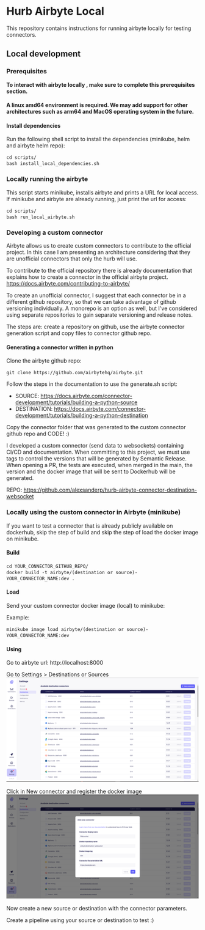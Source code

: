 # Hurb Airbyte Local
  
This repository contains instructions for running airbyte locally for testing connectors.
  
## Local development  
  
### Prerequisites  
**To interact with airbyte locally , make sure to complete this prerequisites section.**

#### A linux amd64 environment is required. We may add support for other architectures such as arm64 and MacOS operating system in the future.

#### Install dependencies
Run the following shell script to install the dependencies (minikube, helm and airbyte helm repo):
```
cd scripts/
bash install_local_dependencies.sh
```

### Locally running the airbyte
This script starts minikube, installs airbyte and prints a URL for local access. If minikube and airbyte are already running, just print the url for access:

```
cd scripts/
bash run_local_airbyte.sh
```

### Developing a custom connector
Airbyte allows us to create custom connectors to contribute to the official project. In this case I am presenting an architecture considering that they are unofficial connectors that only the hurb will use.

To contribute to the official repository there is already documentation that explains how to create a connector in the official airbyte project. https://docs.airbyte.com/contributing-to-airbyte/

To create an unofficial connector, I suggest that each connector be in a different github repository, so that we can take advantage of github versioning individually. A monorepo is an option as well, but I've considered using separate repositories to gain separate versioning and release notes.

The steps are: create a repository on github, use the airbyte connector generation script and copy files to connector github repo.

#### Generating a connector written in python

Clone the airbyte github repo:

```
git clone https://github.com/airbytehq/airbyte.git
```

Follow the steps in the documentation to use the generate.sh script:

- SOURCE: https://docs.airbyte.com/connector-development/tutorials/building-a-python-source
- DESTINATION: https://docs.airbyte.com/connector-development/tutorials/building-a-python-destination

Copy the connector folder that was generated to the custom connector github repo and CODE! :)

I developed a custom connector (send data to websockets) containing CI/CD and documentation. When committing to this project, we must use tags to control the versions that will be generated by Semantic Release. When opening a PR, the tests are executed, when merged in the main, the version and the docker image that will be sent to Dockerhub will be generated.

REPO: https://github.com/alexsanderp/hurb-airbyte-connector-destination-websocket

### Locally using the custom connector in Airbyte (minikube)  

If you want to test a connector that is already publicly available on dockerhub, skip the step of build and skip the step of load the docker image on minikube.


#### Build  
```
cd YOUR_CONNECTOR_GITHUB_REPO/
docker build -t airbyte/(destination or source)-YOUR_CONNECTOR_NAME:dev .  
```
 
#### Load  

Send your custom connector docker image (local) to minikube:

Example:
```  
minikube image load airbyte/(destination or source)-YOUR_CONNECTOR_NAME:dev 
```  
 
#### Using

Go to airbyte url: http://localhost:8000  
  
Go to Settings > Destinations or Sources
![img.png](images/1.png)  
  
Click in New connector and register the docker image  
![img.png](images/2.png)  
  
Now create a new source or destination with the connector parameters.
  
Create a pipeline using your source or destination to test :)